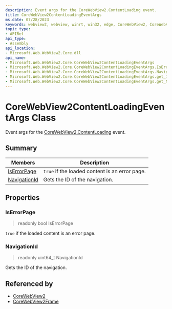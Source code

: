 ```yaml
---
description: Event args for the CoreWebView2.ContentLoading event.
title: CoreWebView2ContentLoadingEventArgs
ms.date: 07/28/2023
keywords: webview2, webview, winrt, win32, edge, CoreWebView2, CoreWebView2Controller, browser control, edge html, CoreWebView2ContentLoadingEventArgs
topic_type:
- APIRef
api_type:
- Assembly
api_location:
- Microsoft.Web.WebView2.Core.dll
api_name:
- Microsoft.Web.WebView2.Core.CoreWebView2ContentLoadingEventArgs
- Microsoft.Web.WebView2.Core.CoreWebView2ContentLoadingEventArgs.IsErrorPage
- Microsoft.Web.WebView2.Core.CoreWebView2ContentLoadingEventArgs.NavigationId
- Microsoft.Web.WebView2.Core.CoreWebView2ContentLoadingEventArgs.get_IsErrorPage
- Microsoft.Web.WebView2.Core.CoreWebView2ContentLoadingEventArgs.get_NavigationId
---
```


# CoreWebView2ContentLoadingEventArgs Class



Event args for the [CoreWebView2.ContentLoading](corewebview2.md#contentloading) event.

## Summary

Members|Description
--|--
[IsErrorPage](#iserrorpage) | `true` if the loaded content is an error page.
[NavigationId](#navigationid) | Gets the ID of the navigation.

## Properties

### IsErrorPage

> readonly  bool IsErrorPage

`true` if the loaded content is an error page.

### NavigationId

> readonly  uint64_t NavigationId

Gets the ID of the navigation.






## Referenced by

- [CoreWebView2](corewebview2.md)
- [CoreWebView2Frame](corewebview2frame.md)
